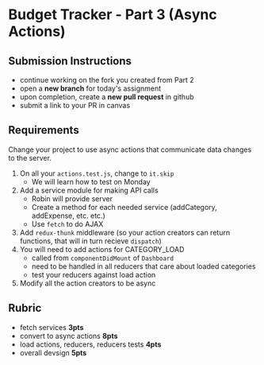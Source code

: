 Budget Tracker - Part 3 (Async Actions)
===

## Submission Instructions
* continue working on the fork you created from Part 2
* open a **new branch** for today's assignment
* upon completion, create a **new pull request** in github
* submit a link to your PR in canvas

## Requirements  

Change your project to use async actions that communicate data changes to the server.

1. On all your `actions.test.js`, change to `it.skip`
    - We will learn how to test on Monday
1. Add a service module for making API calls
    - Robin will provide server
    - Create a method for each needed service (addCategory, addExpense, etc. etc.)
    - Use `fetch` to do AJAX
1. Add `redux-thunk` middleware (so your action creators can return functions, that will in turn recieve `dispatch`)
1. You will need to add actions for CATEGORY_LOAD
    - called from `componentDidMount` of `Dashboard`
    - need to be handled in all reducers that care about loaded categories
    - test your reducers against load action
1. Modify all the action creators to be async

## Rubric

- fetch services **3pts**
- convert to async actions **8pts**
- load actions, reducers, reducers tests **4pts**
- overall devsign **5pts**
